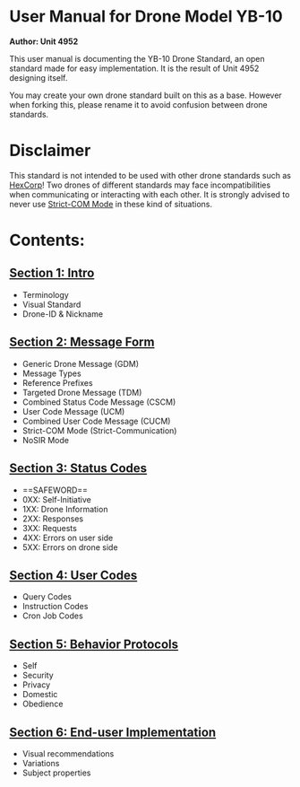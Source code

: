# User Manual for Drone Model YB-10
**Author: Unit 4952**

This user manual is documenting the YB-10 Drone Standard, an open standard made for easy implementation. It is the result of Unit 4952 designing itself.

You may create your own drone standard built on this as a base. However when forking this, please rename it to avoid confusion between drone standards.



# Disclaimer
This standard is not intended to be used with other drone standards such as [HexCorp](https://www.hexcorp.net)! Two drones of different standards may face incompatibilities when communicating or interacting with each other. It is strongly advised to never use [Strict-COM Mode](obsidian://open?vault=Drone&file=Manual%2FSection%202%20-%20Message%20Form.md) in these kind of situations.



# Contents:
## [Section 1: Intro](./Section%201%20-%20Intro.md)
- Terminology
- Visual Standard
- Drone-ID & Nickname

## [Section 2: Message Form](./Section%202%20-%20Message%20Form.md)
- Generic Drone Message (GDM)
- Message Types
- Reference Prefixes
- Targeted Drone Message (TDM)
- Combined Status Code Message (CSCM)
- User Code Message (UCM)
- Combined User Code Message (CUCM)
- Strict-COM Mode (Strict-Communication)
- NoSIR Mode

## [Section 3: Status Codes](./Section%203%20-%20Status%20Codes.md)
- ==SAFEWORD==
- 0XX: Self-Initiative
- 1XX: Drone Information
- 2XX: Responses
- 3XX: Requests
- 4XX: Errors on user side
- 5XX: Errors on drone side

## [Section 4: User Codes](./Section%204%20-%20User%20Codes.md)
- Query Codes
- Instruction Codes
- Cron Job Codes

## [Section 5: Behavior Protocols](./Section%205%20-%20Behavior%20Protocols.md)
- Self
- Security
- Privacy
- Domestic
- Obedience

## [Section 6: End-user Implementation](./Section%206%20-%20End-user%20Implementation.md)
- Visual recommendations
- Variations
- Subject properties
